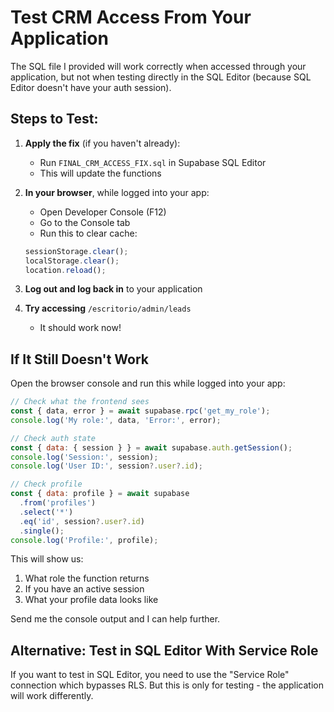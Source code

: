 # Test CRM Access From Your Application

The SQL file I provided will work correctly when accessed through your application, but not when testing directly in the SQL Editor (because SQL Editor doesn't have your auth session).

## Steps to Test:

1. **Apply the fix** (if you haven't already):
   - Run `FINAL_CRM_ACCESS_FIX.sql` in Supabase SQL Editor
   - This will update the functions

2. **In your browser**, while logged into your app:
   - Open Developer Console (F12)
   - Go to the Console tab
   - Run this to clear cache:
   ```javascript
   sessionStorage.clear();
   localStorage.clear();
   location.reload();
   ```

3. **Log out and log back in** to your application

4. **Try accessing** `/escritorio/admin/leads`
   - It should work now!

## If It Still Doesn't Work

Open the browser console and run this while logged into your app:

```javascript
// Check what the frontend sees
const { data, error } = await supabase.rpc('get_my_role');
console.log('My role:', data, 'Error:', error);

// Check auth state
const { data: { session } } = await supabase.auth.getSession();
console.log('Session:', session);
console.log('User ID:', session?.user?.id);

// Check profile
const { data: profile } = await supabase
  .from('profiles')
  .select('*')
  .eq('id', session?.user?.id)
  .single();
console.log('Profile:', profile);
```

This will show us:
1. What role the function returns
2. If you have an active session
3. What your profile data looks like

Send me the console output and I can help further.

## Alternative: Test in SQL Editor With Service Role

If you want to test in SQL Editor, you need to use the "Service Role" connection which bypasses RLS. But this is only for testing - the application will work differently.
